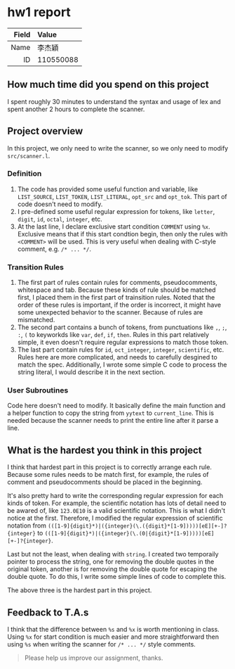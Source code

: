 # hw1 report

|Field|Value|
|-:|:-|
|Name| 李杰穎 |
|ID| 110550088 |

## How much time did you spend on this project

I spent roughly 30 minutes to understand the syntax and usage of lex and spent another 2 hours to complete the scanner.

## Project overview

In this project, we only need to write the scanner, so we only need to modify `src/scanner.l`.

### Definition

1. The code has provided some useful function and variable, like `LIST_SOURCE`, `LIST_TOKEN`, `LIST_LITERAL`, `opt_src` and `opt_tok`. This part of code doesn't need to modify.
2. I pre-defined some useful regular expression for tokens, like `letter`, `digit`, `id`, `octal`, `integer`, etc.
3. At the last line, I declare exclusive start condition `COMMENT` using `%x`. Exclusive means that if this start condtion begin, then only the rules with `<COMMENT>` will be used. This is very useful when dealing with C-style comment, e.g. `/* ... */`.


### Transition Rules
1. The first part of rules contain rules for comments, pseudocomments, whitespace and tab. Because these kinds of rule should be matched first, I placed them in the first part of trainsition rules. Noted that the order of these rules is important, if the order is incorrect, it might have some unexpected behavior to the scanner. Because of rules are mismatched.
2. The second part contains a bunch of tokens, from punctuations like `,`, `;`, `:`, `(` to keyworkds like `var`, `def`, `if`, `then`. Rules in this part relatively simple, it even doesn't require regular expressions to match those token.
3. The last part contain rules for `id`, `oct_integer`, `integer`, `scientific`, etc. Rules here are more complicated, and needs to carefully desgined to match the spec. Additionally, I wrote some simple C code to process the string literal, I would describe it in the next section.


### User Subroutines

Code here doesn't need to modify. It basically define the main function and a helper function to copy the string from `yytext` to `current_line`. This is needed because the scanner needs to print the entire line after it parse a line.


## What is the hardest you think in this project

I think that hardest part in this project is to correctly arrange each rule. Because some rules needs to be match first, for example, the rules of comment and pseudocomments should be placed in the beginning.

It's also pretty hard to write the corresponding regular expression for each kinds of token. For example, the scientific notation has lots of detail need to be awared of, like `123.0E10` is a valid scientific notation. This is what I didn't notice at the first. Therefore, I modified the regular expression of scientific notation from `(([1-9]{digit}*)|({integer}(\.({digit}*[1-9]))))[eE][+-]?{integer}` to `(([1-9]{digit}*)|({integer}(\.(0|{digit}*[1-9]))))[eE][+-]?{integer}`.

Last but not the least, when dealing with `string`. I created two temporaily pointer to process the string, one for removing the double quotes in the original token, another is for removing the double quote for escaping the double quote. To do this, I write some simple lines of code to complete this. 

The above three is the hardest part in this project.


## Feedback to T.A.s

I think that the difference between `%s` and `%x` is worth mentioning in class. Using `%x` for start condition is much easier and more straightforward then using `%s` when writing the scanner for `/* ... */` style comments.

> Please help us improve our assignment, thanks.
